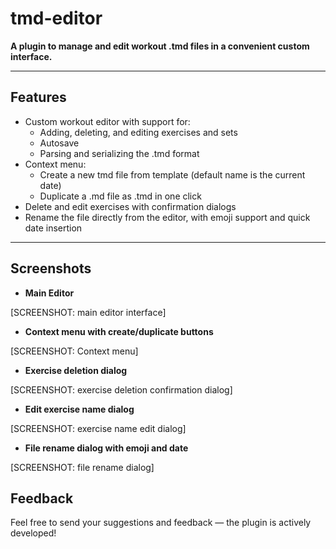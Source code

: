 # tmd-editor

**A plugin to manage and edit workout .tmd files in a convenient custom interface.**

---

## Features

- Custom workout editor with support for:
  - Adding, deleting, and editing exercises and sets
  - Autosave
  - Parsing and serializing the .tmd format
- Context menu:
  - Create a new tmd file from template (default name is the current date)
  - Duplicate a .md file as .tmd in one click
- Delete and edit exercises with confirmation dialogs
- Rename the file directly from the editor, with emoji support and quick date insertion

---

## Screenshots

- **Main Editor**

[SCREENSHOT: main editor interface]

- **Context menu with create/duplicate buttons**

[SCREENSHOT: Context menu]

- **Exercise deletion dialog**

[SCREENSHOT: exercise deletion confirmation dialog]

- **Edit exercise name dialog**

[SCREENSHOT: exercise name edit dialog]

- **File rename dialog with emoji and date**

[SCREENSHOT: file rename dialog]

## Feedback

Feel free to send your suggestions and feedback — the plugin is actively developed! 